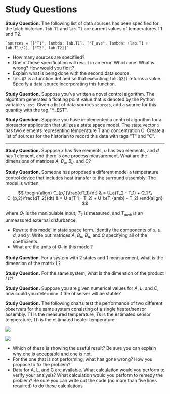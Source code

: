 # Study Questions

**Study Question.** The following list of data sources has been specified for the tclab historian. `lab.T1` and `lab.T1` are current values of temperatures T1 and T2.

    `sources = [["T1", lambda: lab.T1], ["T_ave", lambda: (lab.T1 + lab.T1)/2], ["T2", lab.T2]]`
    
* How many sources are specifiied?
* One of these specification will result in an error. Which one. What is wrong? How would you fix it?
* Explain what is being done with the second data source.
* `lab.Q2` is a function defined so that executinig `lab.Q2()` returns a value. Specify a data source incorporating this function.
    
**Study Question.** Suppose you've written a novel control algorithm. The algorithm generates a floating point value that is denoted by the Python variable `y_est`. Given a list of data sources `sources`, add a source for this quantity with the tag "Y_EST".

**Study Question.** Suppose you have implemented a contrrol algorithm for a bioreactor application that utilizes a state space model. The state vector `x` has two elements representing temperature T and concentration C. Create a list of sources for the historian to record this data with tags "T" and "C".

<hr>

**Study Question.** Suppose $x$ has five elements, $u$ has two elements, and $d$ has 1 element, and there is one process measurement. What are the dimensions of matrices $A$, $B_u$, $B_d$, and $C$?

**Study Question.** Someone has proposed a different model a temperature control device that includes heat transfer to the surround assembly. The model is written

$$
\begin{align}
C_{p,1}\frac{dT_1}{dt} & = U_a(T_2 - T_1) + Q_1  \\
C_{p,2}\frac{dT_2}{dt} & = U_a(T_1 - T_2) + U_b(T_{amb} - T_2)
\end{align}
$$

where $Q_1$ is the manipulable input, $T_2$ is measured, and $T_{amb}$ is an unmeasured external disturbance.

* Rewrite this model in state space form. Identify the components of $x$, $u$, $d$, and $y$. Write out matrices $A$, $B_u$, $B_d$, and $C$ specifying all of the coefficients.
* What are the units of $Q_1$ in this model?

**Study Question.** For a system with 2 states and 1 measurement, what is the dimension of the matrix $L$? 

**Study Question.** For the same system, what is the dimension of the product $LC$?

**Study Question.** Suppose you are given numerical values for $A$, $L$, and $C$, how could you determine if the observer will be stable?

**Study Question.** The following charts test the performance of two different observers for the same system consisting of a single heater/sensor assembly. T1 is the measured temperature, Ts is the estimated sensor temperature, Th is the estimated heater temperature.

![](../figures/state_estimation_1.png)

![](../figures/state_estimation_2.png)

* Which of these is showing the useful result? Be sure you can explain why one is acceptable and one is not.
* For the one that is not performing, what has gone wrong? How you propose to fix the problem?
* Data for A, L, and C are available. What calculation would you perform to verify your analysis?  What calculation would you perform to remedy the problem? Be sure you can write out the code (no more than five lines required) to do these calculations.
